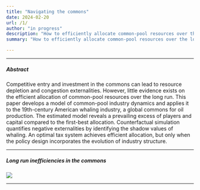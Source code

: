 ```yaml
---
title: "Navigating the commons"
date: 2024-02-20 
url: /1/
author: "in progress"
description: "How to efficiently allocate common-pool resources over the long run? This paper develops a model of common-pool industry dynamics and applies it to the largest common-pool industry in history—American whaling."
summary: "How to efficiently allocate common-pool resources over the long run? This paper develops a model of common-pool industry dynamics and applies it to the largest common-pool industry in history—American whaling."

---
```


---

##### Abstract

Competitive entry and investment in the commons can lead to resource depletion and congestion externalities. However, little evidence exists on the efficient allocation of common-pool resources over the long run. This paper develops a model of common-pool industry dynamics and applies it to the 19th-century American whaling industry, a global commons for oil production. The estimated model reveals a prevailing excess of players and capital compared to the first-best allocation. Counterfactual simulation quantifies negative externalities by identifying the shadow values of whaling. An optimal tax system achieves efficient allocation, but only when the policy design incorporates the evolution of industry structure.

---

##### Long run inefficiencies in the commons

![](/navigating-the-common-fig1.png)

---
